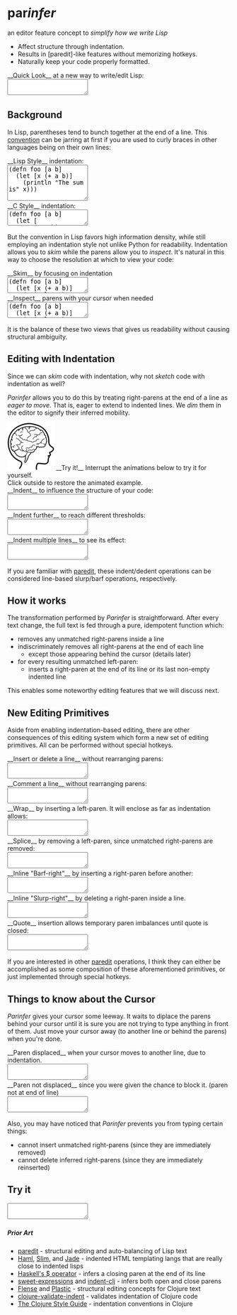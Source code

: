 # par<em>infer</em>

 <p class="subtitle">
an editor feature concept to <em>simplify how we write Lisp</em>
</p>

  <ul class="features">
<li> Affect structure through indentation.
<li> Results in [paredit]-like features without memorizing hotkeys.
<li> Naturally keep your code properly formatted.
</ul>

 <div>
<div class="caption">__Quick Look__ at a new way to write/edit Lisp:</div>
<textarea id="code-intro">
</textarea>
</div>

## Background

In Lisp, parentheses tend to bunch together at the end of a line. This
[convention] can be jarring at first if you are used to curly braces in other
languages being on their own lines:

[convention]:https://en.wikipedia.org/wiki/Indent_style#Lisp_style

 <div class="two-col">
<div class="col">
<div class="caption">__Lisp Style__ indentation:</div>
<textarea id="code-lisp-style" rows="5">
(defn foo [a b]
  (let [x (+ a b)]
    (println "The sum is" x)))
</textarea>
</div>

<div class="col">
<div class="caption">__C Style__ indentation:</div>
<textarea id="code-c-style">
(defn foo [a b]
  (let [
     x (+ a b)
    ]
    (println "The sum is" x)
  )
)
</textarea>
</div>
</div>

But the convention in Lisp favors high information density, while still
employing an indentation style not unlike Python for readability.  Indentation
allows you to _skim_ while the parens allow you to _inspect_.  It's natural in
this way to choose the resolution at which to view your code:

 <div class="two-col">
<div class="col">
<div class="caption">__Skim__ by focusing on indentation</div>
<textarea id="code-skim">
(defn foo [a b]
  (let [x (+ a b)]
    (println "The sum is" x)))
</textarea>
</div>

<div class="col">
<div class="caption">__Inspect__ parens with your cursor when needed</div>
<textarea id="code-inspect">
(defn foo [a b]
  (let [x (+ a b)]
    (println "The sum is" x)))
</textarea>
</div>
</div>

It is the balance of these two views that gives us readability without causing
structural ambiguity.

## Editing with Indentation

Since we can _skim_ code with indentation, why not _sketch_ code with
indentation as well?

_Parinfer_ allows you to do this by treating right-parens at the end of a line
as _eager to move_.  That is, eager to extend to indented lines.  We _dim_ them
in the editor to signify their inferred mobility.

<div class="interact">
<img src="img/brain.png">
__Try it!__ Interrupt the animations below to try it for yourself.<br>
Click outside to restore the animated example.
</div>

<div>
<div class="caption">__Indent__ to influence the structure of your code:</div>
<textarea id="code-indent">
</textarea>
</div>

<div>
<div class="caption">__Indent further__ to reach different thresholds:</div>
<textarea id="code-indent-far">
</textarea>
</div>

<div>
<div class="caption">__Indent multiple lines__ to see its effect:</div>
<textarea id="code-indent-multi">
</textarea>
</div>

If you are familiar with [paredit], these indent/dedent operations can
be considered line-based slurp/barf operations, respectively.

## How it works

The transformation performed by _Parinfer_ is straightforward.  After every
text change, the full text is fed through a pure, idempotent function which:

- removes any unmatched right-parens inside a line
- indiscriminately removes all right-parens at the end of each line
  - except those appearing behind the cursor (details later)
- for every resulting unmatched left-paren:
  - inserts a right-paren at the end of its line or its last non-empty indented line

This enables some noteworthy editing features that we will discuss next.

## New Editing Primitives

Aside from enabling indentation-based editing, there are other consequences of
this editing system which form a new set of editing primitives.  All can be
performed without special hotkeys.

<div>
<div class="caption">__Insert or delete a line__ without rearranging parens:</div>
<textarea id="code-line">
</textarea>
</div>

<div>
<div class="caption">__Comment a line__ without rearranging parens:</div>
<textarea id="code-comment">
</textarea>
</div>

<div>
<div class="caption">__Wrap__ by inserting a left-paren. It will enclose as far as indentation allows:</div>
<textarea id="code-wrap">
</textarea>
</div>

<div>
<div class="caption">__Splice__ by removing a left-paren, since unmatched right-parens are removed:</div>
<textarea id="code-splice">
</textarea>
</div>

<div>
<div class="caption">__Inline "Barf-right"__ by inserting a right-paren before another:</div>
<textarea id="code-barf">
</textarea>
</div>

<div>
<div class="caption">__Inline "Slurp-right"__ by deleting a right-paren inside a line.</div>
<textarea id="code-slurp">
</textarea>
</div>

<div>
<div class="caption">__Quote__ insertion allows temporary paren imbalances until quote is closed:</div>
<textarea id="code-string">
</textarea>
</div>

If you are interested in other [paredit] operations, I think they can either be
accomplished as some composition of these aforementioned primitives, or
just implemented through special hotkeys.

## Things to know about the Cursor

_Parinfer_ gives your cursor some leeway.  It waits to diplace the parens
behind your cursor until it is sure you are not trying to type anything in
front of them. Just move your cursor away (to another line or behind the
parens) when you're done.

<div>
<div class="caption">__Paren displaced__ when your cursor moves to another line, due to indentation.</div>
<textarea id="code-displaced">
</textarea>
</div>

<div>
<div class="caption">__Paren not displaced__ since you were given the chance to block it. (paren not at end of line)</div>
<textarea id="code-not-displaced">
</textarea>
</div>

Also, you may have noticed that _Parinfer_ prevents you from typing certain things:

- cannot insert unmatched right-parens (since they are immediately removed)
- cannot delete inferred right-parens (since they are immediately reinserted)

## Try it

<textarea id="code-try">
</textarea>

##### Prior Art

- [paredit] - structural editing and auto-balancing of Lisp text
- [Haml], [Slim], and [Jade] - indented HTML templating langs that are really close to indented lisps
- [Haskell's $ operator] - infers a closing paren at the end of its line
- [sweet-expressions] and [indent-clj] - infers both open and close parens
- [Flense] and [Plastic] - structural editing concepts for Clojure text
- [clojure-validate-indent] - validates indentation of Clojure code
- [The Clojure Style Guide] - indentation conventions in Clojure

[Haml]:http://haml.info/
[Slim]:http://slim-lang.com/
[Jade]:http://jade-lang.com/
[Haskell's $ operator]:http://learnyouahaskell.com/higher-order-functions#function-application
[paredit]:http://danmidwood.com/content/2014/11/21/animated-paredit.html
[sweet-expressions]:http://readable.sourceforge.net/
[indent-clj]:https://github.com/boxed/indent-clj
[Flense]:https://github.com/mkremins/flense
[Plastic]:https://github.com/darwin/plastic
[clojure-validate-indent]:https://github.com/boxed/clojure-validate-indent
[The Clojure Style Guide]:https://github.com/bbatsov/clojure-style-guide#source-code-layout--organization

